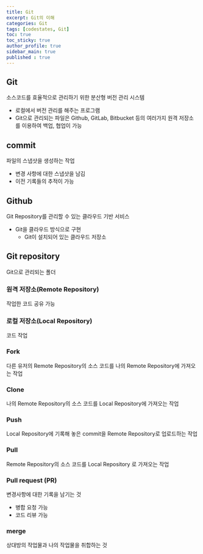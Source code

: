 ```yaml
---
title: Git
excerpt: Git의 이해
categories: Git
tags: [codestates, Git]
toc: true
toc_sticky: true
author_profile: true
sidebar_main: true
published : true
---
```

## Git
소스코드를 효율적으로 관리하기 위한 분산형 버전 관리 시스템
- 로컬에서 버전 관리를 해주는 프로그램
- Git으로 관리되는 파일은 Github, GitLab, Bitbucket 등의 여러가지 원격 저장소를 이용하여 백업, 협업이 가능

## commit
파일의 스냅샷을 생성하는 작업
- 변경 사항에 대한 스냅샷을 남김
- 이전 기록들의 추적이 가능

## Github
Git Repository를 관리할 수 있는 클라우드 기반 서비스
- Git을 클라우드 방식으로 구현
  - Git이 설치되어 있는 클라우드 저장소
  
## Git repository 
Git으로 관리되는 폴더

### 원격 저장소(Remote Repository)
작업한 코드 공유 가능

### 로컬 저장소(Local Repository)
코드 작업

### Fork   
다른 유저의 Remote Repository의 소스 코드를 나의  Remote Repository에 가져오는 작업

### Clone
나의 Remote Repository의 소스 코드를 Local Repository에 가져오는 작업 

### Push 
Local Repository에 기록해 놓은 commit을 Remote Repository로 업로드하는 작업

### Pull
Remote Repository의 소스 코드를 Local Repository 로 가져오는 작업

### Pull request (PR)
변경사항에 대한 기록을 남기는 것
- 병합 요청 가능
- 코드 리뷰 가능

### merge 
상대방의 작업물과 나의 작업물을 취합하는 것



